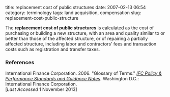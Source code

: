 title: replacement cost of public structures
date: 2007-02-13 06:54
category: terminology
tags: land acquisition, compensation
slug: replacement-cost-public-structure

<!--
icon: file-code-o
summary: 
-->
The **replacement cost of public structures** is calculated as the cost of purchasing or building a new structure, with an area and quality similar to or better than those of the affected structure, or of repairing a partially affected structure, including labor and contractors’ fees and transaction costs such as registration and transfer taxes.


### References

<ref>International Finance Corporation. 2006. "Glossary of Terms." *[IFC Policy & Performance Standards and Guidance Notes](http://www.ifc.org/wps/wcm/connect/9a9464804885598c8364d36a6515bb18/Glossary%2Bof%2BTerms.pdf?MOD=AJPERES&attachment=true&id=1322803900995)*. Washington D.C.: International Finance Corporation.
<br /> [*Last Accessed* 1 November 2013]</ref>
